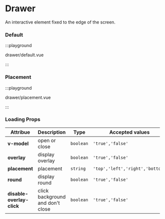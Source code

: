 # Drawer

An interactive element fixed to the edge of the screen.

### Default

:::playground

drawer/default.vue

:::

### Placement

:::playground

drawer/placement.vue

:::

### Loading Props

| Attribue                  | Description                      | Type      | Accepted values                 | Default |
| ------------------------- | -------------------------------- | --------- | ------------------------------- | ------- |
| **v-model**               | open or close                    | `boolean` | `'true','false'`                | `false` |
| **overlay**               | display overlay                  | `boolean` | `'true','false'`                | `true`  |
| **placement**             | placement                        | `string`  | `'top','left','right','bottom'` | `right` |
| **round**                 | display round                    | `boolean` | `'true','false'`                | `true`  |
| **disable-overlay-click** | click background and don't close | `boolean` | `'true','false'`                | `false` |
